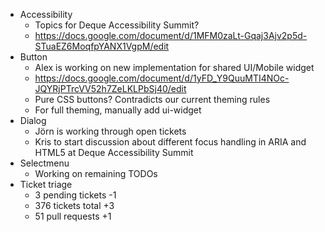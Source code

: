 * Accessibility
  * Topics for Deque Accessibility Summit?
  * https://docs.google.com/document/d/1MFM0zaLt-Gqaj3Ajv2p5d-STuaEZ6MoqfpYANX1VgpM/edit
* Button
  * Alex is working on new implementation for shared UI/Mobile widget
  * https://docs.google.com/document/d/1yFD_Y9QuuMTI4NOc-JQYRjPTrcVV52h7ZeLKLPbSj40/edit
  * Pure CSS buttons? Contradicts our current theming rules 
  * For full theming, manually add ui-widget
* Dialog
  * Jörn is working through open tickets
  * Kris to start discussion about different focus handling in ARIA and HTML5 at Deque Accessibility Summit
* Selectmenu
  * Working on remaining TODOs
* Ticket triage
  * 3 pending tickets -1
  * 376 tickets total +3
  * 51 pull requests +1
